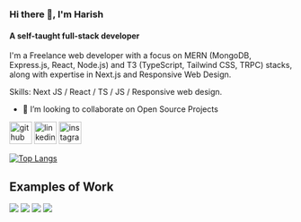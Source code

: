 ### Hi there 👋, I'm Harish 
#### A self-taught full-stack developer

I'm a Freelance web developer with a focus on MERN (MongoDB, Express.js, React, Node.js) and T3 (TypeScript, Tailwind CSS, TRPC) stacks, along with expertise in Next.js and Responsive Web Design.

Skills: Next JS / React / TS / JS / Responsive web design.

- 👯 I’m looking to collaborate on Open Source Projects 


[<img src='https://cdn.jsdelivr.net/npm/simple-icons@3.0.1/icons/github.svg' alt='github' height='40'>](https://github.com/harish-khandre)  [<img src='https://cdn.jsdelivr.net/npm/simple-icons@3.0.1/icons/linkedin.svg' alt='linkedin' height='40'>](https://www.linkedin.com/in//harish-khandre//)  [<img src='https://cdn.jsdelivr.net/npm/simple-icons@3.0.1/icons/instagram.svg' alt='instagram' height='40'>](https://www.instagram.com/whoisharish_/)  

[![Top Langs](https://github-readme-stats.vercel.app/api/top-langs/?username=harish-khandre)](https://github.com/anuraghazra/github-readme-stats)

## Examples of Work
<img src="https://imgur.com/B62qjHt.gif"  />
<img src="https://imgur.com/aC4FIjB.gif"  />
<img src="https://imgur.com/geNjvZP.gif" />
<img src="https://imgur.com/euh5avOP.gif" />
